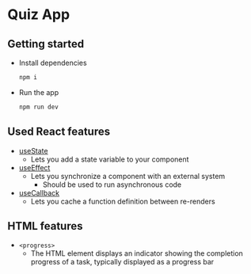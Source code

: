# Quiz App

## Getting started

- Install dependencies
  ```bash
  npm i
  ```
- Run the app
  ```bash
  npm run dev
  ```

## Used React features

- [useState](https://react.dev/reference/react/useState)
    - Lets you add a state variable to your component
- [useEffect](https://react.dev/reference/react/useEffect)
    - Lets you synchronize a component with an external system
        - Should be used to run asynchronous code
- [useCallback](https://react.dev/reference/react/useCallback)
    - Lets you cache a function definition between re-renders

## HTML features

- `<progress>`
    - The HTML element displays an indicator showing the completion progress of a task, typically displayed as a progress bar
